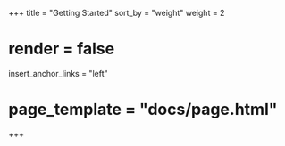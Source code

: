 +++
title = "Getting Started"
sort_by = "weight"
weight = 2
# render = false
insert_anchor_links = "left"
# page_template = "docs/page.html"
+++
